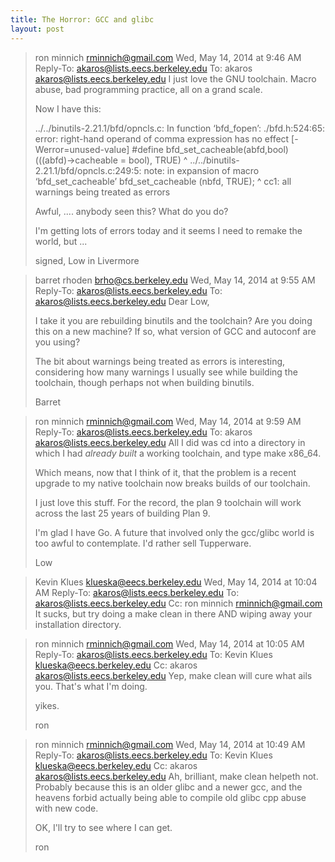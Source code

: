 ```yaml
---
title: The Horror: GCC and glibc
layout: post
---
```


> ron minnich <rminnich@gmail.com>	 Wed, May 14, 2014 at 9:46 AM
> Reply-To: akaros@lists.eecs.berkeley.edu
> To: akaros <akaros@lists.eecs.berkeley.edu>
> I just love the GNU toolchain. Macro abuse, bad programming practice,
> all on a grand scale.
> 
> Now I have this:
> 
> ../../binutils-2.21.1/bfd/opncls.c: In function ‘bfd_fopen’:
> ./bfd.h:524:65: error: right-hand operand of comma expression has no
> effect [-Werror=unused-value]
>  #define bfd_set_cacheable(abfd,bool) (((abfd)->cacheable = bool), TRUE)
>                                                                  ^
> ../../binutils-2.21.1/bfd/opncls.c:249:5: note: in expansion of macro
> ‘bfd_set_cacheable’
>      bfd_set_cacheable (nbfd, TRUE);
>      ^
> cc1: all warnings being treated as errors
> 
> 
> Awful, .... anybody seen this? What do you do?
> 
> I'm getting lots of errors today and it seems I need to remake the
> world, but ...
> 
> 
> signed,
> Low in Livermore

> barret rhoden <brho@cs.berkeley.edu>	 Wed, May 14, 2014 at 9:55 AM
> Reply-To: akaros@lists.eecs.berkeley.edu
> To: akaros@lists.eecs.berkeley.edu
> Dear Low,
> 
> I take it you are rebuilding binutils and the toolchain?  Are you doing
> this on a new machine?  If so, what version of GCC and autoconf are you
> using?
> 
> The bit about warnings being treated as errors is interesting,
> considering how many warnings I usually see while building the
> toolchain, though perhaps not when building binutils.
> 
> Barret

> ron minnich <rminnich@gmail.com>	 Wed, May 14, 2014 at 9:59 AM
> Reply-To: akaros@lists.eecs.berkeley.edu
> To: akaros <akaros@lists.eecs.berkeley.edu>
> All I did was cd into a directory in which I had *already built* a
> working toolchain, and type make x86_64.
> 
> Which means, now that I think of it, that the problem is a recent
> upgrade to my native toolchain now breaks builds of our toolchain.
> 
> I just love this stuff. For the record, the plan 9 toolchain will work
> across the last 25 years of building Plan 9.
> 
> I'm glad I have Go. A future that involved only the gcc/glibc world is
> too awful to contemplate. I'd rather sell Tupperware.
> 
> Low

> Kevin Klues <klueska@eecs.berkeley.edu>	 Wed, May 14, 2014 at 10:04 AM
> Reply-To: akaros@lists.eecs.berkeley.edu
> To: akaros@lists.eecs.berkeley.edu
> Cc: ron minnich <rminnich@gmail.com>
> It sucks, but try doing a make clean in there AND wiping away your installation directory.

> ron minnich <rminnich@gmail.com>	 Wed, May 14, 2014 at 10:05 AM
> Reply-To: akaros@lists.eecs.berkeley.edu
> To: Kevin Klues <klueska@eecs.berkeley.edu>
> Cc: akaros <akaros@lists.eecs.berkeley.edu>
> Yep, make clean will cure what ails you. That's what I'm doing.
> 
> yikes.
> 
> ron

> ron minnich <rminnich@gmail.com>	 Wed, May 14, 2014 at 10:49 AM
> Reply-To: akaros@lists.eecs.berkeley.edu
> To: Kevin Klues <klueska@eecs.berkeley.edu>
> Cc: akaros <akaros@lists.eecs.berkeley.edu>
> Ah, brilliant, make clean helpeth not. Probably because this is an
> older glibc and a newer gcc, and the heavens forbid actually being
> able to compile old glibc cpp abuse with new code.
> 
> OK, I'll try to see where I can get.
> 
> ron

